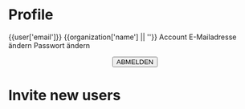 <script setup>
    import Firewall from '../components/Firewall.vue';
    import { ref, onMounted, getCurrentInstance } from 'vue';
    import { createClient } from '@supabase/supabase-js';
    import InviteForm from '../components/InviteForm.vue';

    const instance = getCurrentInstance();
    const apikey = instance.appContext.config.globalProperties.$apikey;
    const url = instance.appContext.config.globalProperties.$url;

    const supabase = createClient(url, apikey);

    const data = ref({});
    const access_token = ref('');
    const jwtPayload = ref({});
    const is_admin = ref(false);
    const state_responsible = ref(null);
    const troop_id = ref(null);
    const state_responsible_name = ref(null);

    const isActive = ref(false);

    const user = ref({});
    const users_profile = ref({});
    const organization = ref({});

    function parseJwt (token) {
        var base64Url = token.split('.')[1];
        var base64 = base64Url.replace(/-/g, '+').replace(/_/g, '/');
        var jsonPayload = decodeURIComponent(window.atob(base64).split('').map(function(c) {
            return '%' + ('00' + c.charCodeAt(0).toString(16)).slice(-2);
        }).join(''));

        return JSON.parse(jsonPayload);
    };

    async function _getStateResponsibleName(stateCode){
        await supabase.schema('lookup').from('lookup_state').select('name_de, name_en').eq('code', stateCode).single().then(({ data, error }) => {
            if (error) {
                console.error(error);
                return;
            }
            state_responsible_name.value = data.name_de;
        });
    }
    /// NEU
    const _organizationMembers = ref([]);
    async function _getOrganizationMembers(orgnaization_id){
        if (!orgnaization_id) {
            return;
        }
        await supabase.from('users_profile').select().eq('organization_id', orgnaization_id).then(({ data, error }) => {
            if (error) {
                console.error(error);
                return;
            }
            _organizationMembers.value = data;
        });
    }

    async function _getOrganizationById(organizationId){
        await supabase.from('organizations').select().eq('id', organizationId).single().then(({ data, error }) => {
            if (error) {
                console.error(error);
                return;
            }
            organization.value = data;
            _getOrganizationMembers(organizationId);
        });
    }
    async function _getUsersProfile(userId){
        await supabase.from('users_profile').select().eq('id', userId).single().then(({ data, error }) => {
            if (error) {
                console.error(error);
                return;
            }
            users_profile.value = data;
            _getOrganizationById(data.organization_id);
        });
    }

    onMounted(async () => {
        const { data, error } = await supabase.auth.getSession()
        if (data.session) {
            user.value = data.session.user;
            _getUsersProfile(data.session.user.id);
        }
    });

    const _toChangeEmail = () => {
        window.location.href = './change-email';
    };
    const _toChangePassword = () => {
        window.location.href = '/authentication/reset-password';
    };

    const logout = async () => {
        supabase.auth.signOut().then(() => {
            console.log('signed out');
            authErrors.value = null;
        }).catch((error) => {
            console.log(error);
        }).finally(() => {
            console.log('finally');
        });
        return;
    }

</script>

<Firewall>

# Profile

<v-card class="my-4">
    <v-list>
        <v-list-item>
            <template v-slot:prepend>
                <v-avatar >
                    <v-icon>mdi-account</v-icon>
                </v-avatar>
            </template>
            <v-list-item-title>{{user['email']}}</v-list-item-title>
            <v-list-item-subtitle>{{organization['name'] || ''}}</v-list-item-subtitle>
        </v-list-item>
    </v-list>
</v-card>
    <v-list>
        <v-list-subheader>Account</v-list-subheader>
        <v-list-item @click="_toChangeEmail">
            <v-list-item-title>E-Mailadresse ändern</v-list-item-title>
            <v-list-item-subtitle></v-list-item-subtitle>
            <template v-slot:append>
                <v-btn
                    v-if="users_profile['is_organization_admin']"
                    icon="mdi-chevron-right"
                    variant="text"
                    v-bind="props"
                ></v-btn>
            </template>
        </v-list-item>
        <v-list-item  @click="_toChangePassword">
            <v-list-item-title>Passwort ändern</v-list-item-title>
            <v-list-item-subtitle></v-list-item-subtitle>
            <template v-slot:append>
                <v-btn
                    v-if="users_profile['is_organization_admin']"
                    icon="mdi-chevron-right"
                    variant="text"
                    v-bind="props"
                ></v-btn>
            </template>
        </v-list-item>
    </v-list>
    <p style="text-align: center;">
        <button @click="logout">ABMELDEN</button>
    </p>

# Invite new users
<InviteForm></InviteForm>
</Firewall>